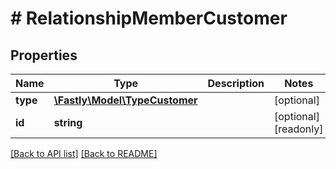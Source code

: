 # # RelationshipMemberCustomer

## Properties

Name | Type | Description | Notes
------------ | ------------- | ------------- | -------------
**type** | [**\Fastly\Model\TypeCustomer**](TypeCustomer.md) |  | [optional] 
**id** | **string** |  | [optional] [readonly] 


[[Back to API list]](../../README.md#endpoints) [[Back to README]](../../README.md)
